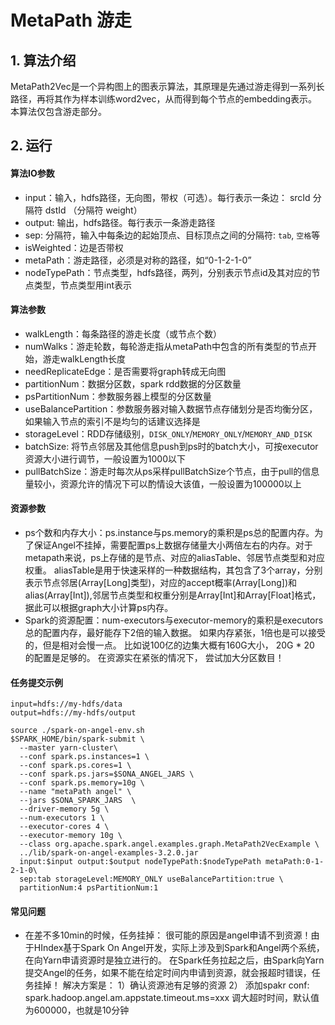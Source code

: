 # MetaPath 游走
## 1. 算法介绍
MetaPath2Vec是一个异构图上的图表示算法，其原理是先通过游走得到一系列长路径，再将其作为样本训练word2vec，从而得到每个节点的embedding表示。本算法仅包含游走部分。

## 2. 运行
#### 算法IO参数

- input：输入，hdfs路径，无向图，带权（可选）。每行表示一条边： srcId 分隔符 dstId （分隔符 weight）
- output: 输出，hdfs路径。每行表示一条游走路径
- sep: 分隔符，输入中每条边的起始顶点、目标顶点之间的分隔符: `tab`, `空格`等
- isWeighted：边是否带权
- metaPath：游走路径，必须是对称的路径，如“0-1-2-1-0”
- nodeTypePath：节点类型，hdfs路径，两列，分别表示节点id及其对应的节点类型，节点类型用int表示


#### 算法参数

- walkLength：每条路径的游走长度（或节点个数）
- numWalks：游走轮数，每轮游走指从metaPath中包含的所有类型的节点开始，游走walkLength长度
- needReplicateEdge：是否需要将graph转成无向图
- partitionNum：数据分区数，spark rdd数据的分区数量
- psPartitionNum：参数服务器上模型的分区数量
- useBalancePartition：参数服务器对输入数据节点存储划分是否均衡分区，如果输入节点的索引不是均匀的话建议选择是
- storageLevel：RDD存储级别，`DISK_ONLY`/`MEMORY_ONLY`/`MEMORY_AND_DISK`
- batchSize: 将节点邻居及其他信息push到ps时的batch大小，可按executor资源大小进行调节，一般设置为1000以下
- pullBatchSize：游走时每次从ps采样pullBatchSize个节点，由于pull的信息量较小，资源允许的情况下可以酌情设大该值，一般设置为100000以上

#### 资源参数

- ps个数和内存大小：ps.instance与ps.memory的乘积是ps总的配置内存。为了保证Angel不挂掉，需要配置ps上数据存储量大小两倍左右的内存。对于metapath来说，ps上存储的是节点、对应的aliasTable、邻居节点类型和对应权重。
aliasTable是用于快速采样的一种数据结构，其包含了3个array，分别表示节点邻居(Array[Long]类型)，对应的accept概率(Array[Long])和alias(Array[Int]),邻居节点类型和权重分别是Array[Int]和Array[Float]格式，据此可以根据graph大小计算ps内存。
- Spark的资源配置：num-executors与executor-memory的乘积是executors总的配置内存，最好能存下2倍的输入数据。 如果内存紧张，1倍也是可以接受的，但是相对会慢一点。 比如说100亿的边集大概有160G大小， 20G * 20 的配置是足够的。 在资源实在紧张的情况下， 尝试加大分区数目！

#### 任务提交示例

```
input=hdfs://my-hdfs/data
output=hdfs://my-hdfs/output

source ./spark-on-angel-env.sh
$SPARK_HOME/bin/spark-submit \
  --master yarn-cluster\
  --conf spark.ps.instances=1 \
  --conf spark.ps.cores=1 \
  --conf spark.ps.jars=$SONA_ANGEL_JARS \
  --conf spark.ps.memory=10g \
  --name "metaPath angel" \
  --jars $SONA_SPARK_JARS  \
  --driver-memory 5g \
  --num-executors 1 \
  --executor-cores 4 \
  --executor-memory 10g \
  --class org.apache.spark.angel.examples.graph.MetaPath2VecExample \
  ../lib/spark-on-angel-examples-3.2.0.jar
  input:$input output:$output nodeTypePath:$nodeTypePath metaPath:0-1-2-1-0\
  sep:tab storageLevel:MEMORY_ONLY useBalancePartition:true \
  partitionNum:4 psPartitionNum:1
```

#### 常见问题
- 在差不多10min的时候，任务挂掉： 很可能的原因是angel申请不到资源！由于HIndex基于Spark On Angel开发，实际上涉及到Spark和Angel两个系统，在向Yarn申请资源时是独立进行的。 在Spark任务拉起之后，由Spark向Yarn提交Angel的任务，如果不能在给定时间内申请到资源，就会报超时错误，任务挂掉！ 解决方案是： 1）确认资源池有足够的资源 2） 添加spakr conf: spark.hadoop.angel.am.appstate.timeout.ms=xxx 调大超时时间，默认值为600000，也就是10分钟

